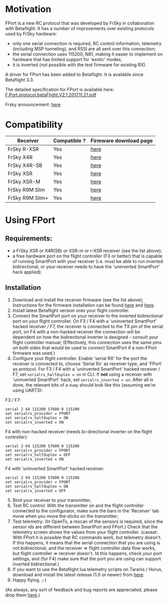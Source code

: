 # Motivation

FPort is a new RC protocol that was developed by FrSky in collaboration with Betaflight. It has a number of improvements over existing protocols used by FrSky hardware:

- only one serial connection is required, RC control information, telemetry (including MSP tunneling), and RSSI are all sent over this connection;
- the serial connection uses 115200, N81, making it easier to implement on hardware that has limited support for 'exotic' modes;
- it is inverted (not possible with the test firmware for existing RX).

A driver for FPort has been added to Betaflight. It is available since Betaflight 3.3.

The detailed specification for FPort is available here: [F.Port.protocol.betaFlight.V2.1.2017.11.21.pdf][1]

Frsky announcement: [here][9]

# Compatibility

| Receiver | Compatible ? | Firmware download page |
| - | - | - |
| FrSky R-XSR | Yes | [here][8] |
| FrSky X4R | Yes | [here][10] |
| FrSky X4R-SB | Yes | [here][11] |
| FrSky XSR | Yes | [here][2] |
| FrSky XSR-M | Yes | [here][12] |
| FrSky R9M Slim | Yes | [here][13] |
| FrSky R9M Slim+ | Yes | [here][14] |

# Using FPort

## Requirements:
- a FrSky XSR or X4R(SB) or XSR-m or r-XSR receiver (see the list above);
- a free hardware port on the flight controller (F3 or better) that is capable of running SmartPort with your receiver (i.e. must be able to run inverted bidirectional, or your receiver needs to have the 'uninverted SmartPort' hack applied).

## Installation
1. Download and install the receiver firmware (see the list above); Instructions for the firmware installation can be found [here][3] and [here][4].
2. Install latest Betaflight version onto your flight controller.
3. Connect the SmartPort port on your receiver to the inverted bidirectional port on your flight controller. On F3 / F4 with a 'uninverted SmartPort' hacked receiver / F7, the receiver is connected to the TX pin of the serial port, on F4 with a non-hacked receiver the connection will be dependent on how the bidirectional inverter is designed - consult your flight controller manual; (Effectively, this connection uses the same pins on both sides that would be used to connect SmartPort if a non-FPort firmware was used.)
4. Configure your flight controller. Enable 'serial RX' for the port the receiver is connected to, choose 'Serial Rx' as receiver type, and 'FPort' as protocol. For F3 / F4 with a 'uninverted SmartPort' hacked receiver / F7, set `serialrx_halfduplex = on` in CLI. If **not** using a receiver with 'uninverted SmartPort' hack, set `serialrx_inverted = on`. After all is done, the relevant bits of a `dump` should look like this (assuming we're using UART3):

F3 / F7:

    serial 2 64 115200 57600 0 115200
    set serialrx_provider = FPORT
    set serialrx_halfduplex = ON
    set serialrx_inverted = ON

F4 with non-hacked receiver (needs bi-directional inverter on the flight controller):

    serial 2 64 115200 57600 0 115200
    set serialrx_provider = FPORT
    set serialrx_halfduplex = OFF
    set serialrx_inverted = ON

F4 with 'uninverted SmartPort' hacked receiver:

    serial 2 64 115200 57600 0 115200
    set serialrx_provider = FPORT
    set serialrx_halfduplex = ON
    set serialrx_inverted = OFF

5. Bind your receiver to your transmitter;
6. Test RC control: With the transmitter on and the flight controller connected to the configurator, make sure the bars in the 'Receiver' tab move when you move the sticks on the transmitter;
7. Test telemetry: (In OpenTx, a rescan of the sensors is required, since the sensor ids are different between SmartPort and FPort.) Check that the telemetry screen shows the values from your flight controller. (caveat: With FPort it is possible that RC commands work, but telemetry doesn't. If this happens, it means that the serial connection that you are using is not bidirectional, and the receiver => flight controller data flow works, but flight controller => receiver doesn't. Id this happens, check your port settings, and (for F4) make sure that the port you are using can support inverted bidirectional.)
8. If you want to use the Betaflight lua telemetry scripts on Taranis / Horus, download and install the latest release (1.0 or newer) from [here][6].
9. Happy flying. ;-)

(As always, any sort of feedback and bug reports are appreciated, please drop them [here][7].)



[1]: https://github.com/betaflight/betaflight/files/1491056/F.Port.protocol.betaFlight.V2.1.2017.11.21.pdf

[2]: https://www.frsky-rc.com/xsr/

[3]: https://oscarliang.com/flash-frsky-rx-firmware/

[4]: http://thrustworx.com/frsky-x-series-receiver-sensor-s-port-firmware-flashing-9xr-pro-complete-guide/

[5]: https://ci.betaflight.tech/job/Betaflight/

[6]: https://github.com/betaflight/betaflight-tx-lua-scripts/releases

[7]: https://github.com/betaflight/betaflight/issues

[8]: https://www.frsky-rc.com/r-xsr/

[9]: https://www.frsky-rc.com/frsky-betaflight-introduction-of-f-port-protocol/

[10]: https://www.frsky-rc.com/x4r/

[11]: https://www.frsky-rc.com/x4rsb/

[12]: https://www.frsky-rc.com/xsr-m/

[13]: https://www.frsky-rc.com/r9-slim/

[14]: https://www.frsky-rc.com/product/r9-slim-plus/
